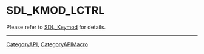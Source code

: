 # SDL_KMOD_LCTRL

Please refer to [SDL_Keymod](SDL_Keymod) for details.

----
[CategoryAPI](CategoryAPI), [CategoryAPIMacro](CategoryAPIMacro)

